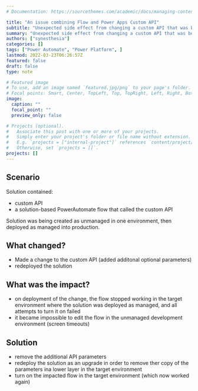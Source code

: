 ```yaml
---
# Documentation: https://sourcethemes.com/academic/docs/managing-content/

title: "An issue combining Flow and Power Apps Custom API"
subtitle: "Unexpected side effect from changing a custom API that was being called from a flow"
summary: "Unexpected side effect from changing a custom API that was being called from a flow"
authors: ["synesthesia"]
categories: []
tags: ["Power Automate", "Power Platform", ]
lastmod: 2022-03-23T06:26:57Z
featured: false
draft: false
type: note

# Featured image
# To use, add an image named `featured.jpg/png` to your page's folder.
# Focal points: Smart, Center, TopLeft, Top, TopRight, Left, Right, BottomLeft, Bottom, BottomRight.
image:
  caption: ""
  focal_point: ""
  preview_only: false

# Projects (optional).
#   Associate this post with one or more of your projects.
#   Simply enter your project's folder or file name without extension.
#   E.g. `projects = ["internal-project"]` references `content/project/deep-learning/index.md`.
#   Otherwise, set `projects = []`.
projects: []
---
```

## Scenario

Solution contained:

- custom API
- a solution-based PowerAutomate flow that called the custom API

Solution was being created as unmanaged in one environment, then deployed as managed into production.

## What changed?

- Made a change to the custom API (added additonal optional parameters)
- redeployed the solution

## What was the impact?

- on deployment of the change, the flow stopped working in the target environment where the solution was deployed as managed, and all attempts to turn it on failed
- it became impossible to edit the flow in the unmanaged development environment (screen timeouts)

## Solution

- remove the additional API parameters
- redeploy the solution as an upgrade in order to remove ther copy of the parameters ina lower layer in the target environment
- turn on the  impacted flow in the target environment (which now worked again)

